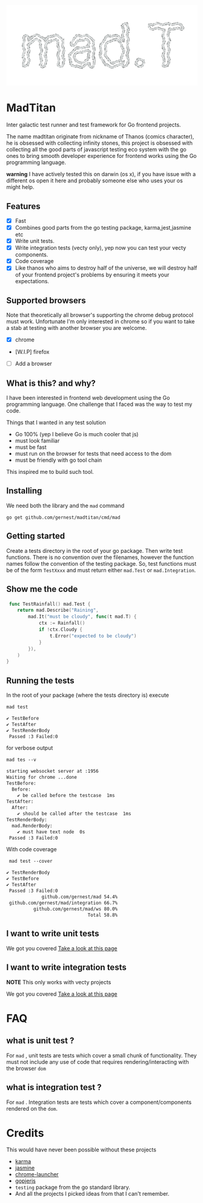 ![](logo.png)
# MadTitan

Inter galactic test runner and test framework for  Go frontend projects.

The name madtitan originate from nickname of Thanos (comics character), he
is obsessed with collecting infinity stones, this project is obsessed with
collecting all the good parts of javascript testing eco system with the go ones
to bring smooth developer experience for frontend works using the Go
programming language.

__warning__ I have actively tested this on darwin (os x), if you have issue
with a different os open it here and probably someone else who uses your os
might help.

## Features

- [x] Fast 
- [x] Combines good parts from the go testing package, karma,jest,jasmine etc
- [x] Write unit tests.
- [x] Write integration tests (vecty only), yep now you can test your vecty components.
- [x] Code coverage
- [x] Like thanos who aims to destroy half of the universe, we will destroy half
 of your frontend project's problems by ensuring it meets your expectations.

## Supported browsers

Note that theoretically all browser's supporting the chrome debug protocol must
work. Unfortunate I'm only interested in chrome so if you want to take a stab
at testing with another browser you are welcome.

- [x] chrome
- [W.I.P] firefox
- [ ] Add a browser


## What is this? and why?
I have been interested in frontend web development using the Go programming
language. One challenge that I faced was the way to test my code. 

Things that I wanted in any test solution
 - Go 100% (yep I believe Go is much cooler that js)
 - must look familiar
 - must be fast
 - must run on the browser for tests that need access to the dom
 - must be friendly with go tool chain

This inspired me to build such tool.

## Installing

We need both the library and the `mad` command

```
go get github.com/gernest/madtitan/cmd/mad
```


## Getting started

Create a tests directory in the root of your go package. Then write test
functions. There is no convention over the filenames, however the function
names follow the convention of the testing package. So, test functions must be
of the form `TestXxxx` and must return either `mad.Test` or `mad.Integration`.


## Show me the code 

```go
 func TestRainfall() mad.Test {
	return mad.Describe("Raining",
		mad.It("must be cloudy", func(t mad.T) {
			ctx := Rainfall()
			if !ctx.Cloudy {
				t.Error("expected to be cloudy")
			}
		}),
	)
}
```


## Running the tests

In the root of your package (where the tests directory is) execute

```
mad test
```
```
✔ TestBefore
✔ TestAfter
✔ TestRenderBody
 Passed :3 Failed:0
 ```

for verbose output
```
mad tes --v
```
```
starting websocket server at :1956
Waiting for chrome ...done
TestBefore:
  Before:
    ✔ be called before the testcase  1ms
TestAfter:
  After:
    ✔ should be called after the testcase  1ms
TestRenderBody:
  mad.RenderBody:
    ✔ must have text node  0s
 Passed :3 Failed:0
 ```

 With code coverage
```
 mad test --cover
```
```
✔ TestRenderBody
✔ TestBefore
✔ TestAfter
 Passed :3 Failed:0
             github.com/gernest/mad 54.4%
 github.com/gernest/mad/integration 66.7%
          github.com/gernest/mad/ws 80.0%
                              Total 58.8%
```
## I want to write unit tests

We got you covered [Take a look at this page](unit_test.md)

## I want to write integration tests 

__NOTE__ This only works with vecty projects

We got you covered [Take a look at this page](integration_test.md)


# FAQ

## what is unit test ?

For `mad` , unit tests are tests which cover a small chunk of functionality.
They must not include any use of code that requires rendering/interacting with
the browser `dom`

## what is integration test ?

For `mad` . Integration tests are tests which cover a component/components
rendered on the `dom`.

# Credits

This would have never been possible without these projects

- [karma](https://github.com/karma-runner/karma)
- [jasmine](https://github.com/jasmine/jasmine.github.io)
- [chrome-launcher](https://github.com/GoogleChrome/chrome-launcher)
- [gopjerjs](https://github.com/gopherjs/vecty)
- `testing` package from the go standard library.
- And all the projects I picked ideas from that I can't remember.
